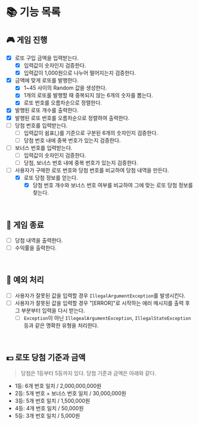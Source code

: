 # 📚 기능 목록
## 🎮 게임 진행
- [x] 로또 구입 금액을 입력받는다.
  - [x] 입력값이 숫자인지 검증한다.
  - [x] 입력값이 1,000원으로 나누어 떨어지는지 검증한다.
- [x] 금액에 맞게 로또를 발행한다.
  - [x] 1~45 사이의 Random 값을 생성한다.
  - [x] 1개의 로또를 발행할 때 중복되지 않는 6개의 숫자를 뽑는다.
  - [x] 로또 번호를 오름차순으로 정렬한다.
- [x] 발행된 로또 개수를 출력한다.
- [x] 발행된 로또 번호를 오름차순으로 정렬하여 출력한다.
- [ ] 당첨 번호를 입력받는다.
  - [ ] 입력값이 쉼표(,)를 기준으로 구분된 6개의 숫자인지 검증한다.
  - [ ] 당첨 번호 내에 중복 번호가 있는지 검증한다.
- [ ] 보너스 번호를 입력받는다.
  - [ ] 입력값이 숫자인지 검증한다.
  - [ ] 당첨, 보너스 번호 내에 중복 번호가 있는지 검증한다.
- [ ] 사용자가 구매한 로또 번호와 당첨 번호를 비교하여 당첨 내역을 만든다.
  - [x] 로또 당첨 정보를 얻는다.
    - [x] 당첨 번호 개수와 보너스 번호 여부를 비교하여 그에 맞는 로또 당첨 정보를 찾는다.
</br>

## 📝 게임 종료
- [ ] 당첨 내역을 출력한다.
- [ ] 수익률을 출력한다.
</br>

## 🚫 예외 처리
- [ ] 사용자가 잘못된 값을 입력할 경우 `IllegalArgumentException`를 발생시킨다.
- [ ] 사용자가 잘못된 값을 입력할 경우 "[ERROR]"로 시작하는 에러 메시지를 출력 후 그 부분부터 입력을 다시 받는다.
  - [ ] `Exception`이 아닌 `IllegealArgumentException`, `IllegalStateException`등과 같은 명확한 유형을 처리한다.
</br>

## 💵 로또 당첨 기준과 금액
> 당첨은 1등부터 5등까지 있다. 당첨 기준과 금액은 아래와 같다.
- 1등: 6개 번호 일치 / 2,000,000,000원
- 2등: 5개 번호 + 보너스 번호 일치 / 30,000,000원
- 3등: 5개 번호 일치 / 1,500,000원
- 4등: 4개 번호 일치 / 50,000원
- 5등: 3개 번호 일치 / 5,000원
